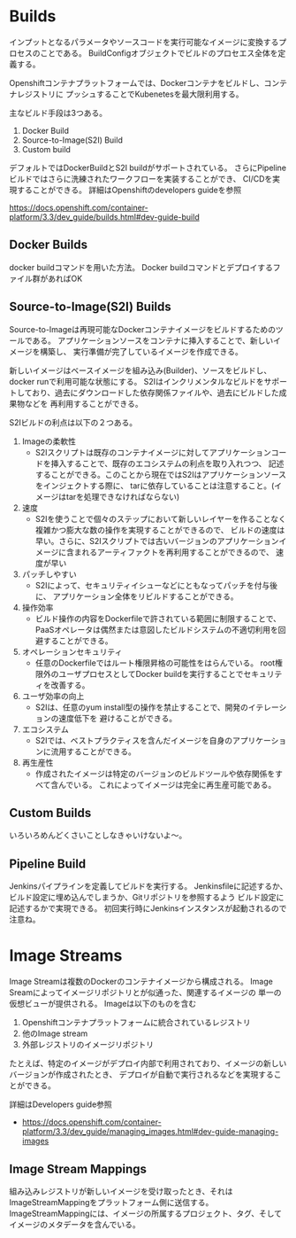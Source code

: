 # Builds
インプットとなるパラメータやソースコードを実行可能なイメージに変換するプロセスのことである。
BuildConfigオブジェクトでビルドのプロセエス全体を定義する。

Openshiftコンテナプラットフォームでは、Dockerコンテナをビルドし、コンテナレジストリに
プッシュすることでKubenetesを最大限利用する。

主なビルド手段は3つある。

1. Docker Build
1. Source-to-Image(S2I) Build
1. Custom build

デフォルトではDockerBuildとS2I buildがサポートされている。
さらにPipelineビルドではさらに洗練されたワークフローを実装することができ、
CI/CDを実現することができる。
詳細はOpenshiftのdevelopers guideを参照

https://docs.openshift.com/container-platform/3.3/dev_guide/builds.html#dev-guide-build

## Docker Builds
docker buildコマンドを用いた方法。
Docker buildコマンドとデプロイするファイル群があればOK

## Source-to-Image(S2I) Builds
Source-to-Imageは再現可能なDockerコンテナイメージをビルドするためのツールである。
アプリケーションソースをコンテナに挿入することで、新しいイメージを構築し、
実行準備が完了しているイメージを作成できる。

新しいイメージはベースイメージを組み込み(Builder)、ソースをビルドし、docker runで利用可能な状態にする。
S2Iはインクリメンタルなビルドをサポートしており、過去にダウンロードした依存関係ファイルや、過去にビルドした成果物などを
再利用することができる。

S2Iビルドの利点は以下の２つある。

1. Imageの柔軟性
    - S2Iスクリプトは既存のコンテナイメージに対してアプリケーションコードを挿入することで、既存のエコシステムの利点を取り入れつつ、
    記述することができる。このことから現在ではS2Iはアプリケーションソースをインジェクトする際に、
    tarに依存していることは注意すること。(イメージはtarを処理できなければならない)
1. 速度
    - S2Iを使うことで個々のステップにおいて新しいレイヤーを作ることなく複雑かつ膨大な数の操作を実現することができるので、
    ビルドの速度は早い。さらに、S2Iスクリプトでは古いバージョンのアプリケーションイメージに含まれるアーティファクトを再利用することができるので、
    速度が早い
1. パッチしやすい
    - S2Iによって、セキュリティイシューなどにともなってパッチを付与後に、
    アプリケーション全体をリビルドすることができる。
1. 操作効率
    - ビルド操作の内容をDockerfileで許されている範囲に制限することで、
    PaaSオペレータは偶然または意図したビルドシステムの不適切利用を回避することができる。
1. オペレーションセキュリティ
    - 任意のDockerfileではルート権限昇格の可能性をはらんでいる。
    root権限外のユーザプロセスとしてDocker buildを実行することでセキュリティを改善する。
1. ユーザ効率の向上
    - S2Iは、任意のyum install型の操作を禁止することで、開発のイテレーションの速度低下を
    避けることができる。
1. エコシステム
    - S2Iでは、ベストプラクティスを含んだイメージを自身のアプリケーションに流用することができる。
1. 再生産性 
    - 作成されたイメージは特定のバージョンのビルドツールや依存関係をすべて含んでいる。
    これによってイメージは完全に再生産可能である。

## Custom Builds
いろいろめんどくさいことしなきゃいけないよ〜。

## Pipeline Build
Jenkinsパイプラインを定義してビルドを実行する。
Jenkinsfileに記述するか、ビルド設定に埋め込んでしまうか、Gitリポジトリを参照するよう
ビルド設定に記述するかで実現できる。
初回実行時にJenkinsインスタンスが起動されるので注意ね。

# Image Streams
Image Streamは複数のDockerのコンテナイメージから構成される。
Image Sreamによってイメージリポジトリとが似通った、関連するイメージの
単一の仮想ビューが提供される。
Imageは以下のものを含む

1. Openshiftコンテナプラットフォームに統合されているレジストリ
1. 他のImage stream
1. 外部レジストリのイメージリポジトリ

たとえば、特定のイメージがデプロイ内部で利用されており、イメージの新しいバージョンが作成されたとき、
デプロイが自動で実行されるなどを実現することができる。

詳細はDevelopers guide参照
- https://docs.openshift.com/container-platform/3.3/dev_guide/managing_images.html#dev-guide-managing-images

## Image Stream Mappings
組み込みレジストリが新しいイメージを受け取ったとき、それはImageStreamMappingをプラットフォーム側に送信する。
ImageStreamMappingには、イメージの所属するプロジェクト、タグ、そしてイメージのメタデータを含んでいる。